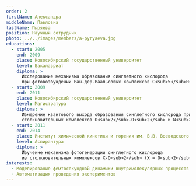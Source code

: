```yaml
---
order: 2
firstName: Александра
middleName: Павловна
lastName: Пыряева
position: Научный сотрудник
photo: ../../images/members/a-pyryaeva.jpg
educations:
  - start: 2005
    end: 2009
    place: Новосибирский государственный университет
    level: Бакалавриат
    diploma: >
      Исследование механизма образования синглетного кислорода
      при фотовозбуждении Ван-дер-Ваальсовых комплексов C<sub>5</sub>H<sub>8</sub>-O<sub>2</sub> и O<sub>2</sub>-O<sub>2</sub>
  - start: 2009
    end: 2011
    place: Новосибирский государственный университет
    level: Магистратура
    diploma: >
      Измерение квантового выхода образования синглетного кислорода при фотовозбуждении 
      столкновительных комплексов O<sub>2</sub>-O<sub>2</sub> и N<sub>2</sub>-O<sub>2</sub>
  - start: 2011
    end: 2014
    place: Институт химической кинетики и горения им. В.В. Воеводского Сибирского отделения Российской академии наук
    level: Аспирантура
    diploma: >
      Изучение механизма фотогенерации синглетного кислорода 
      из столкновительных комплексов X-O<sub>2</sub> (X = O<sub>2</sub>, N<sub>2</sub>, C<sub>5</sub>H<sub>8</sub>)
interests:
  - Моделирование фемтосекундной динамики внутримолекулярных процессов
  - Автоматизация проведения экспериментов
---
```


